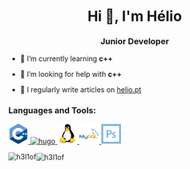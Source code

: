 <h1 align="center">Hi 👋, I'm Hélio</h1>
<h3 align="center">Junior Developer</h3>

- 🌱 I’m currently learning **c++**

- 🤝 I’m looking for help with **c++**

- 📝 I regularly write articles on [helio.pt](helio.pt)


<h3 align="left">Languages and Tools:</h3>
<p align="left"> <a href="https://www.w3schools.com/cpp/" target="_blank" rel="noreferrer"> <img src="https://raw.githubusercontent.com/devicons/devicon/master/icons/cplusplus/cplusplus-original.svg" alt="cplusplus" width="40" height="40"/> </a> <a href="https://gohugo.io/" target="_blank" rel="noreferrer"> <img src="https://api.iconify.design/logos-hugo.svg" alt="hugo" width="40" height="40"/> </a> <a href="https://www.linux.org/" target="_blank" rel="noreferrer"> <img src="https://raw.githubusercontent.com/devicons/devicon/master/icons/linux/linux-original.svg" alt="linux" width="40" height="40"/> </a> <a href="https://www.mysql.com/" target="_blank" rel="noreferrer"> <img src="https://raw.githubusercontent.com/devicons/devicon/master/icons/mysql/mysql-original-wordmark.svg" alt="mysql" width="40" height="40"/> </a> <a href="https://www.photoshop.com/en" target="_blank" rel="noreferrer"> <img src="https://raw.githubusercontent.com/devicons/devicon/master/icons/photoshop/photoshop-line.svg" alt="photoshop" width="40" height="40"/> </a> </p>

<p><img align="left" src="https://github-readme-streak-stats.herokuapp.com/?user=h3l1of&theme=onedark" alt="h3l1of" /></p>

<p><img align="center" src="https://github-readme-stats.vercel.app/api?username=h3l1of&theme=onedark&show_icons=true&locale=en" alt="h3l1of" /></p>



